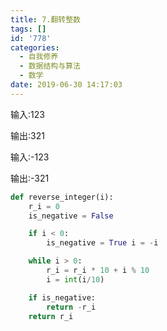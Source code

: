 ```yaml
---
title: 7.翻转整数
tags: []
id: '778'
categories:
  - 自我修养
  - 数据结构与算法
  - 数学
date: 2019-06-30 14:17:03
---
```


输入:123

输出:321

输入:-123

输出:-321

```python
def reverse_integer(i):
    r_i = 0
    is_negative = False

    if i < 0:
        is_negative = True i = -i

    while i > 0:
        r_i = r_i * 10 + i % 10
        i = int(i/10)

    if is_negative:
        return -r_i
    return r_i
```